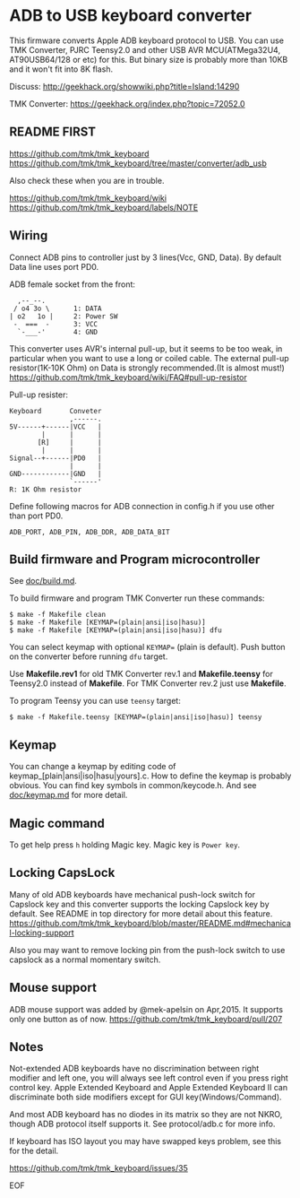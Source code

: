ADB to USB keyboard converter
=============================
This firmware converts Apple ADB keyboard protocol to USB. You can use TMK Converter, PJRC Teensy2.0 and other USB AVR MCU(ATMega32U4, AT90USB64/128 or etc) for this. But binary size is probably more than 10KB and it won't fit into 8K flash.

Discuss: http://geekhack.org/showwiki.php?title=Island:14290

TMK Converter: https://geekhack.org/index.php?topic=72052.0



README FIRST
------------
https://github.com/tmk/tmk_keyboard
https://github.com/tmk/tmk_keyboard/tree/master/converter/adb_usb

Also check these when you are in trouble.

https://github.com/tmk/tmk_keyboard/wiki
https://github.com/tmk/tmk_keyboard/labels/NOTE


Wiring
------
Connect ADB pins to controller just by 3 lines(Vcc, GND, Data). By default Data line uses port PD0.

ADB female socket from the front:

      ,--_--.
     / o4 3o \      1: DATA
    | o2   1o |     2: Power SW
     -  ===  -      3: VCC
      `-___-'       4: GND

This converter uses AVR's internal pull-up, but it seems to be too weak, in particular when you want to use a long or coiled cable. The external pull-up resistor(1K-10K Ohm) on Data is strongly recommended.(It is almost must!)
https://github.com/tmk/tmk_keyboard/wiki/FAQ#pull-up-resistor

Pull-up resister:

    Keyboard       Conveter
                   ,------.
    5V------+------|VCC   |
            |      |      |
           [R]     |      |
            |      |      |
    Signal--+------|PD0   |
                   |      |
    GND------------|GND   |
                   `------'
    R: 1K Ohm resistor


Define following macros for ADB connection in config.h if you use other than port PD0.

    ADB_PORT, ADB_PIN, ADB_DDR, ADB_DATA_BIT


Build firmware and Program microcontroller
------------------------------------------
See [doc/build.md](../../tmk_core/doc/build.md).

To build firmware and program TMK Converter run these commands:

    $ make -f Makefile clean
    $ make -f Makefile [KEYMAP=(plain|ansi|iso|hasu)]
    $ make -f Makefile [KEYMAP=(plain|ansi|iso|hasu)] dfu

You can select keymap with optional `KEYMAP=` (plain is default). Push button on the converter before running `dfu` target.

Use **Makefile.rev1** for old TMK Converter rev.1 and **Makefile.teensy** for Teensy2.0 instead of **Makefile**. For TMK Converter rev.2 just use **Makefile**.

To program Teensy you can use `teensy` target:

    $ make -f Makefile.teensy [KEYMAP=(plain|ansi|iso|hasu)] teensy



Keymap
------
You can change a keymap by editing code of keymap_[plain|ansi|iso|hasu|yours].c.
How to define the keymap is probably obvious. You can find key symbols in common/keycode.h. And see [doc/keymap.md](../../tmk_core/doc/keymap.md) for more detail.


Magic command
-------------
To get help press `h` holding Magic key. Magic key is `Power key`.


Locking CapsLock
----------------
Many of old ADB keyboards have mechanical push-lock switch for Capslock key and this converter supports the locking Capslock key by default. See README in top directory for more detail about this feature.
https://github.com/tmk/tmk_keyboard/blob/master/README.md#mechanical-locking-support

Also you may want to remove locking pin from the push-lock switch to use capslock as a normal momentary switch.


Mouse support
-------------
ADB mouse support was added by @mek-apelsin on Apr,2015. It supports only one button as of now.
https://github.com/tmk/tmk_keyboard/pull/207


Notes
-----
Not-extended ADB keyboards have no discrimination between right modifier and left one,
you will always see left control even if you press right control key.
Apple Extended Keyboard and Apple Extended Keyboard II can discriminate both side
modifiers except for GUI key(Windows/Command).

And most ADB keyboard has no diodes in its matrix so they are not NKRO,
though ADB protocol itself supports it. See protocol/adb.c for more info.

If keyboard has ISO layout you may have swapped keys problem, see this for the detail.

https://github.com/tmk/tmk_keyboard/issues/35

EOF
